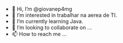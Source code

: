 - 👋 Hi, I’m @giovanep4mg
- 👀 I’m interested in  trabalhar na aerea  de TI.
- 🌱 I’m currently learning  Java.
- 💞️ I’m looking to collaborate on ...
- 📫 How to reach me ...

<!---
giovanep4mg/giovanep4mg is a ✨ special ✨ repository because its `README.md` (this file) appears on your GitHub profile.
You can click the Preview link to take a look at your changes.
--->
